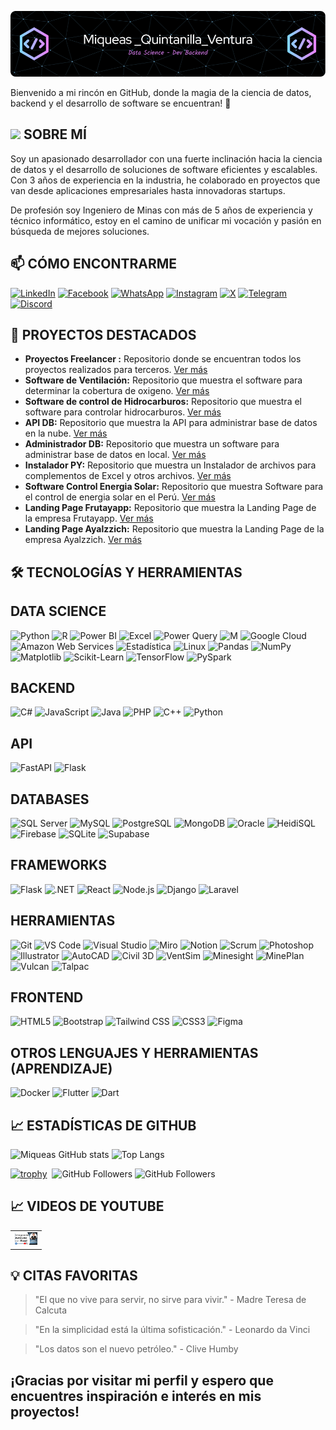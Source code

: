 
![Banner de Miqueas](github-header.png)

Bienvenido a mi rincón en GitHub, donde la magia de la ciencia de datos, backend y el desarrollo de software se encuentran! 🚀

##  <img src="https://media.giphy.com/media/v1.Y2lkPTc5MGI3NjExM3I3Mml5eWh0Zm40NGo4ODdhNjAyMTZncG0zNDBjZXpheWsydjljbCZlcD12MV9pbnRlcm5hbF9naWZfYnlfaWQmY3Q9cw/ahVlmHJzTMxygUxUou/giphy.gif" width="30"/>  SOBRE MÍ

Soy un apasionado desarrollador con una fuerte inclinación hacia la ciencia de datos y el desarrollo de soluciones de software eficientes y escalables. Con 3 años de experiencia en la industria, he colaborado en proyectos que van desde aplicaciones empresariales hasta innovadoras startups.

De profesión soy Ingeniero de Minas con más de 5 años de experiencia y técnico informático, estoy en el camino de unificar mi vocación y pasión en búsqueda de mejores soluciones.

## 📫 CÓMO ENCONTRARME

[![LinkedIn](https://img.shields.io/badge/linkedin-%230077B5.svg?style=for-the-badge&logo=linkedin&logoColor=white)](https://www.linkedin.com/in/mqv/)  [![Facebook](https://img.shields.io/badge/Facebook-%231877F2.svg?style=for-the-badge&logo=Facebook&logoColor=white)](https://web.facebook.com/Miqueas.Quintanilla)  [![WhatsApp](https://img.shields.io/badge/WhatsApp-25D366?style=for-the-badge&logo=whatsapp&logoColor=white)]( https://w.app/Miqueas)   [![Instagram](https://img.shields.io/badge/Instagram-%23E4405F.svg?style=for-the-badge&logo=Instagram&logoColor=white)](https://www.instagram.com/miqueasquintanilla/)  [![X](https://img.shields.io/badge/X-%23000000.svg?style=for-the-badge&logo=X&logoColor=white)](https://twitter.com/MiCkYMattheus)  [![Telegram](https://img.shields.io/badge/Telegram-2CA5E0?style=for-the-badge&logo=telegram&logoColor=white)](https://t.me/Miqui7)  [![Discord](https://img.shields.io/badge/Discord-%235865F2.svg?style=for-the-badge&logo=discord&logoColor=white)](https://discordapp.com/users/1010018201339445389)

## 🌟 PROYECTOS DESTACADOS

- **Proyectos Freelancer :** Repositorio donde se encuentran todos los proyectos realizados para terceros. [Ver más](https://github.com/Miqueas7/Repositorio-Freelancer)
- **Software de Ventilación:** Repositorio que muestra el software para determinar la cobertura de oxigeno. [Ver más](https://github.com/Miqueas7/Cobertura_de_Oxigeno)
- **Software de control de Hidrocarburos:** Repositorio que muestra el software para controlar hidrocarburos. [Ver más](https://github.com/Miqueas7/Cobertura_de_Oxigeno)
- **API DB:** Repositorio que muestra la API para administrar base de datos en la nube. [Ver más](https://github.com/Miqueas7/API-DB)
- **Administrador DB:** Repositorio que muestra un software para administrar base de datos en local. [Ver más](https://github.com/Miqueas7/Administrador_Bases_datos)
- **Instalador PY:** Repositorio que muestra un Instalador de archivos para complementos de Excel y otros archivos. [Ver más](https://github.com/Miqueas7/Instalador-Py)
- **Software Control Energia Solar:** Repositorio que muestra Software para el control de energia solar en el Perú. [Ver más](https://github.com/Miqueas7/Solar_Pro)
- **Landing Page Frutayapp:** Repositorio que muestra la Landing Page de la empresa Frutayapp. [Ver más](https://github.com/Miqueas7/frutayapp-landing-main)
- **Landing Page Ayalzzich:** Repositorio que muestra la Landing Page de la empresa Ayalzzich. [Ver más](https://github.com/Miqueas7/ayalzzich-landing-main)

## 🛠️ TECNOLOGÍAS Y HERRAMIENTAS

## DATA SCIENCE
![Python](https://img.shields.io/badge/Python-%233776AB.svg?style=for-the-badge&logo=python&logoColor=white)
![R](https://img.shields.io/badge/R-%23276DC3.svg?style=for-the-badge&logo=r&logoColor=white)
![Power BI](https://img.shields.io/badge/Power_BI-F2C811?style=for-the-badge&logo=power-bi&logoColor=black)
![Excel](https://img.shields.io/badge/Excel-%23217346.svg?style=for-the-badge&logo=microsoft-excel&logoColor=white)
![Power Query](https://img.shields.io/badge/Power_Query-%23316192.svg?style=for-the-badge&logo=powerbi&logoColor=white)
![M](https://img.shields.io/badge/M-%2300A4E4.svg?style=for-the-badge&logo=Power%20BI&logoColor=white)
![Google Cloud](https://img.shields.io/badge/Google_Cloud-%234285F4.svg?style=for-the-badge&logo=google-cloud&logoColor=white)
![Amazon Web Services](https://img.shields.io/badge/AWS-%23232F3E.svg?style=for-the-badge&logo=amazon-aws&logoColor=white)
![Estadística](https://img.shields.io/badge/Estadística-%2312100E.svg?style=for-the-badge)
![Linux](https://img.shields.io/badge/Linux-FCC624?style=for-the-badge&logo=linux&logoColor=black)
![Pandas](https://img.shields.io/badge/Pandas-%23150458.svg?style=for-the-badge&logo=pandas&logoColor=white)
![NumPy](https://img.shields.io/badge/NumPy-%23013243.svg?style=for-the-badge&logo=numpy&logoColor=white)
![Matplotlib](https://img.shields.io/badge/Matplotlib-%23007ACC.svg?style=for-the-badge&logo=matplotlib&logoColor=white)
![Scikit-Learn](https://img.shields.io/badge/Scikit_Learn-%23F7931E.svg?style=for-the-badge&logo=scikit-learn&logoColor=white)
![TensorFlow](https://img.shields.io/badge/TensorFlow-%23FF6F00.svg?style=for-the-badge&logo=TensorFlow&logoColor=white)
![PySpark](https://img.shields.io/badge/PySpark-%23E25A1C.svg?style=for-the-badge&logo=apache-spark&logoColor=white)


## BACKEND
![C#](https://img.shields.io/badge/C%23-%239146FF.svg?style=for-the-badge&logo=c-sharp&logoColor=white)
![JavaScript](https://img.shields.io/badge/JavaScript-%23F7DF1E.svg?style=for-the-badge&logo=javascript&logoColor=black)
![Java](https://img.shields.io/badge/Java-%23ED8B00.svg?style=for-the-badge&logo=java&logoColor=white)
![PHP](https://img.shields.io/badge/PHP-%23777BB4.svg?style=for-the-badge&logo=php&logoColor=white)
![C++](https://img.shields.io/badge/C++-%2300599C.svg?style=for-the-badge&logo=c%2B%2B&logoColor=white)
![Python](https://img.shields.io/badge/Python-%233776AB.svg?style=for-the-badge&logo=python&logoColor=white)


## API
![FastAPI](https://img.shields.io/badge/FastAPI-%2300D7A7.svg?style=for-the-badge&logo=fastapi&logoColor=white)
![Flask](https://img.shields.io/badge/Flask-%23000.svg?style=for-the-badge&logo=flask&logoColor=white)

## DATABASES
![SQL Server](https://img.shields.io/badge/SQL_Server-%23CC2927.svg?style=for-the-badge&logo=microsoft-sql-server&logoColor=white)
![MySQL](https://img.shields.io/badge/MySQL-%2300f.svg?style=for-the-badge&logo=mysql&logoColor=white)
![PostgreSQL](https://img.shields.io/badge/PostgreSQL-%23316192.svg?style=for-the-badge&logo=postgresql&logoColor=white)
![MongoDB](https://img.shields.io/badge/MongoDB-%234ea94b.svg?style=for-the-badge&logo=mongodb&logoColor=white)
![Oracle](https://img.shields.io/badge/Oracle-%23F00000.svg?style=for-the-badge&logo=oracle&logoColor=white)
![HeidiSQL](https://img.shields.io/badge/HeidiSQL-%230096D8.svg?style=for-the-badge&logo=heidisql&logoColor=white)
![Firebase](https://img.shields.io/badge/Firebase-%23FFCA28.svg?style=for-the-badge&logo=firebase&logoColor=black)
![SQLite](https://img.shields.io/badge/SQLite-%2307405e.svg?style=for-the-badge&logo=sqlite&logoColor=white)
![Supabase](https://img.shields.io/badge/Supabase-3ECF8E?style=for-the-badge&logo=supabase&logoColor=white)

## FRAMEWORKS
![Flask](https://img.shields.io/badge/Flask-%23000.svg?style=for-the-badge&logo=flask&logoColor=white)
![.NET](https://img.shields.io/badge/.NET-%23512BD4.svg?style=for-the-badge&logo=.net&logoColor=white)
![React](https://img.shields.io/badge/React-%2320232a.svg?style=for-the-badge&logo=react&logoColor=%2361DAFB)
![Node.js](https://img.shields.io/badge/Node.js-%2343853D.svg?style=for-the-badge&logo=node.js&logoColor=white)
![Django](https://img.shields.io/badge/Django-%23092E20.svg?style=for-the-badge&logo=django&logoColor=white)
![Laravel](https://img.shields.io/badge/Laravel-%23FF2D20.svg?style=for-the-badge&logo=laravel&logoColor=white)

## HERRAMIENTAS
![Git](https://img.shields.io/badge/Git-%23F05032.svg?style=for-the-badge&logo=git&logoColor=white)
![VS Code](https://img.shields.io/badge/VS_Code-%23007ACC.svg?style=for-the-badge&logo=visual-studio-code&logoColor=white)
![Visual Studio](https://img.shields.io/badge/Visual_Studio-%235C2D91.svg?style=for-the-badge&logo=visual-studio&logoColor=white)
![Miro](https://img.shields.io/badge/Miro-%23005BC4.svg?style=for-the-badge&logo=miro&logoColor=white)
![Notion](https://img.shields.io/badge/Notion-%23000000.svg?style=for-the-badge&logo=notion&logoColor=white)
![Scrum](https://img.shields.io/badge/Scrum-%230072b5.svg?style=for-the-badge&logo=scrum&logoColor=white)
![Photoshop](https://img.shields.io/badge/Photoshop-%2331A8FF.svg?style=for-the-badge&logo=adobe-photoshop&logoColor=white)
![Illustrator](https://img.shields.io/badge/Illustrator-%23FF9A00.svg?style=for-the-badge&logo=adobe-illustrator&logoColor=white)
![AutoCAD](https://img.shields.io/badge/AutoCAD-%23205BA4.svg?style=for-the-badge&logo=autocad&logoColor=white)
![Civil 3D](https://img.shields.io/badge/Civil_3D-%23205BA4.svg?style=for-the-badge&logo=autodesk&logoColor=white)
![VentSim](https://img.shields.io/badge/VentSim-%23424242.svg?style=for-the-badge)
![Minesight](https://img.shields.io/badge/Minesight-%23004d7b.svg?style=for-the-badge)
![MinePlan](https://img.shields.io/badge/MinePlan-%23333333.svg?style=for-the-badge)
![Vulcan](https://img.shields.io/badge/Vulcan-%2343853D.svg?style=for-the-badge)
![Talpac](https://img.shields.io/badge/Talpac-%2361648C.svg?style=for-the-badge)

## FRONTEND
![HTML5](https://img.shields.io/badge/HTML5-%23E34F26.svg?style=for-the-badge&logo=html5&logoColor=white)
![Bootstrap](https://img.shields.io/badge/Bootstrap-%23563D7C.svg?style=for-the-badge&logo=bootstrap&logoColor=white)
![Tailwind CSS](https://img.shields.io/badge/Tailwind_CSS-%231a202c.svg?style=for-the-badge&logo=tailwind-css&logoColor=white)
![CSS3](https://img.shields.io/badge/CSS3-%231572B6.svg?style=for-the-badge&logo=css3&logoColor=white)
![Figma](https://img.shields.io/badge/Figma-%23F24E1E.svg?style=for-the-badge&logo=figma&logoColor=white)

## OTROS LENGUAJES Y HERRAMIENTAS (APRENDIZAJE)
![Docker](https://img.shields.io/badge/Docker-%230db7ed.svg?style=for-the-badge&logo=docker&logoColor=white)
![Flutter](https://img.shields.io/badge/Flutter-%2302569B.svg?style=for-the-badge&logo=flutter&logoColor=white)
![Dart](https://img.shields.io/badge/Dart-%230175C2.svg?style=for-the-badge&logo=dart&logoColor=white)



## 📈 ESTADÍSTICAS DE GITHUB
![Miqueas GitHub stats](https://github-readme-stats.vercel.app/api?username=Miqueas7&show_icons=true&theme=dark) ![Top Langs](https://github-readme-stats.vercel.app/api/top-langs/?username=Miqueas7&layout=compact&theme=dark)


[![trophy](https://github-profile-trophy.vercel.app/?username=Miqueas7&theme=onedark)](https://github.com/ryo-ma/github-profile-trophy) <img src="https://komarev.com/ghpvc/?username=Miqueas7&style=flat-square&color=blue" alt=""/>   ![GitHub Followers](https://img.shields.io/github/followers/Miqueas7?style=social)  ![GitHub Followers](https://img.shields.io/github/stars/Miqueas7?style=social)

## 📈 VIDEOS DE YOUTUBE
<table style="width:10%">
  <tr>
    <td>
      <a href="https://www.youtube.com/watch?v=CKB7C3x_NH4&t=17s&ab_channel=SergioAlejandroCampos-EXCELeINFO">
        <img src="Workshop.jpg" alt="Video Thumbnail">
      </a>
    </td>
  </tr>
</table>

## 💡 CITAS FAVORITAS
> "El que no vive para servir, no sirve para vivir." - Madre Teresa de Calcuta

> "En la simplicidad está la última sofisticación." - Leonardo da Vinci

> "Los datos son el nuevo petróleo." - Clive Humby

## ¡Gracias por visitar mi perfil y espero que encuentres inspiración e interés en mis proyectos!
